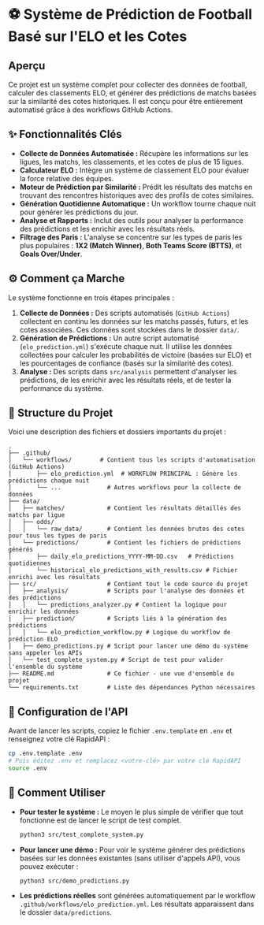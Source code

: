 # ⚽ Système de Prédiction de Football Basé sur l'ELO et les Cotes

##  Aperçu

Ce projet est un système complet pour collecter des données de football, calculer des classements ELO, et générer des prédictions de matchs basées sur la similarité des cotes historiques. Il est conçu pour être entièrement automatisé grâce à des workflows GitHub Actions.

## ✨ Fonctionnalités Clés

- **Collecte de Données Automatisée :** Récupère les informations sur les ligues, les matchs, les classements, et les cotes de plus de 15 ligues.
- **Calculateur ELO :** Intègre un système de classement ELO pour évaluer la force relative des équipes.
- **Moteur de Prédiction par Similarité :** Prédit les résultats des matchs en trouvant des rencontres historiques avec des profils de cotes similaires.
- **Génération Quotidienne Automatique :** Un workflow tourne chaque nuit pour générer les prédictions du jour.
- **Analyse et Rapports :** Inclut des outils pour analyser la performance des prédictions et les enrichir avec les résultats réels.
- **Filtrage des Paris :** L'analyse se concentre sur les types de paris les plus populaires : **1X2 (Match Winner)**, **Both Teams Score (BTTS)**, et **Goals Over/Under**.

## ⚙️ Comment ça Marche

Le système fonctionne en trois étapes principales :

1.  **Collecte de Données :** Des scripts automatisés (`GitHub Actions`) collectent en continu les données sur les matchs passés, futurs, et les cotes associées. Ces données sont stockées dans le dossier `data/`.
2.  **Génération de Prédictions :** Un autre script automatisé (`elo_prediction.yml`) s'exécute chaque nuit. Il utilise les données collectées pour calculer les probabilités de victoire (basées sur ELO) et les pourcentages de confiance (basés sur la similarité des cotes).
3.  **Analyse :** Des scripts dans `src/analysis` permettent d'analyser les prédictions, de les enrichir avec les résultats réels, et de tester la performance du système.

## 📂 Structure du Projet

Voici une description des fichiers et dossiers importants du projet :

```
.
├── .github/
│   └── workflows/        # Contient tous les scripts d'automatisation (GitHub Actions)
│       ├── elo_prediction.yml  # WORKFLOW PRINCIPAL : Génère les prédictions chaque nuit
│       └── ...             # Autres workflows pour la collecte de données
├── data/
│   ├── matches/            # Contient les résultats détaillés des matchs par ligue
│   ├── odds/
│   │   └── raw_data/       # Contient les données brutes des cotes pour tous les types de paris
│   └── predictions/        # Contient les fichiers de prédictions générés
│       ├── daily_elo_predictions_YYYY-MM-DD.csv   # Prédictions quotidiennes
│       └── historical_elo_predictions_with_results.csv # Fichier enrichi avec les résultats
├── src/                    # Contient tout le code source du projet
│   ├── analysis/           # Scripts pour l'analyse des données et des prédictions
│   │   └── predictions_analyzer.py # Contient la logique pour enrichir les données
│   ├── prediction/         # Scripts liés à la génération des prédictions
│   │   └── elo_prediction_workflow.py # Logique du workflow de prédiction ELO
│   ├── demo_predictions.py # Script pour lancer une démo du système sans appeler les APIs
│   └── test_complete_system.py # Script de test pour valider l'ensemble du système
├── README.md               # Ce fichier - une vue d'ensemble du projet
└── requirements.txt        # Liste des dépendances Python nécessaires
```

## 🔐 Configuration de l'API

Avant de lancer les scripts, copiez le fichier `.env.template` en `.env` et renseignez votre clé RapidAPI :

```bash
cp .env.template .env
# Puis éditez .env et remplacez <votre-clé> par votre clé RapidAPI
source .env
```

## 🚀 Comment Utiliser

- **Pour tester le système :** Le moyen le plus simple de vérifier que tout fonctionne est de lancer le script de test complet.
  ```bash
  python3 src/test_complete_system.py
  ```
- **Pour lancer une démo :** Pour voir le système générer des prédictions basées sur les données existantes (sans utiliser d'appels API), vous pouvez exécuter :
  ```bash
  python3 src/demo_predictions.py
  ```
- **Les prédictions réelles** sont générées automatiquement par le workflow `.github/workflows/elo_prediction.yml`. Les résultats apparaissent dans le dossier `data/predictions`.
